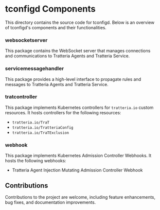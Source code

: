 # tconfigd Components
This directory contains the source code for tconfigd. Below is an overview of tconfigd's components and their functionalities.

### websocketserver
This package contains the WebSocket server that manages connections and communications to Tratteria Agents and Tratteria Service.

### servicemessagehandler
This package provides a high-level interface to propagate rules and messages to Tratteria Agents and Tratteria Service.

### tratcontroller
This package implements Kubernetes controllers for `tratteria.io` custom resources. It hosts controllers for the following resources:

- `tratteria.io/TraT`
- `tratteria.io/TratteriaConfig`
- `tratteria.io/TraTExclusion`

### webhook
This package implements Kubernetes Admission Controller Webhooks. It hosts the following webhooks:

- Tratteria Agent Injection Mutating Admission Controller Webhook

## Contributions
Contributions to the project are welcome, including feature enhancements, bug fixes, and documentation improvements.
